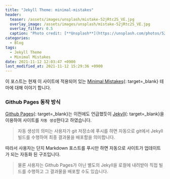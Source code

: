 ```yaml
---
title: "Jekyll Theme: minimal-mistakes"
header:
  teaser: /assets/images/unsplash/mistake-52jRtc2S_VE.jpg
  overlay_image: /assets/images/unsplash/mistake-52jRtc2S_VE.jpg
  overlay_filter: 0.5
  caption: "Photo credit: [**Unsplash**](https://unsplash.com/photos/52jRtc2S_VE)"
categories:
  - Blog
tags:
  - Jekyll Theme
  - Minimal Mistakes
date: 2021-11-12 12:03:47 +0900
last_modified_at: 2021-11-12 15:29:36 +0900
---
```


이 포스트는 현재 이 사이트에 적용되어 있는 [Minimal Mistakes](https://mmistakes.github.io/minimal-mistakes/){: target=_blank} 테마에 대해 이야기 합니다.

### Github Pages 동작 방식
[Github Pages](https://pages.github.com/){: target=_blank}는 이전에도 언급했듯이 [Jekyll](https://jekyllrb-ko.github.io/){: target=_blank}을 이용하여 사이트를 `자동 생성`한다고 하였습니다. 

> 자동 생성의 의미는 사용자가 git 저장소에 푸시를 하면 자동으로 git에서 Jekyll 빌드를 수행하여 최종 결과물을 배포함을 의미합니다.

따라서 사용자는 단지 Markdown 포스트를 푸시만 하면 자동으로 사이트가 업데이트가 되는 자동화 된 구조입니다.

> 물론 사용자는 Github Pages가 아닌 별도의 Jekyll을 로컬에 내려받아 직접 빌드를 수행하고 그 결과물을 배포할 수도 있습니다.
